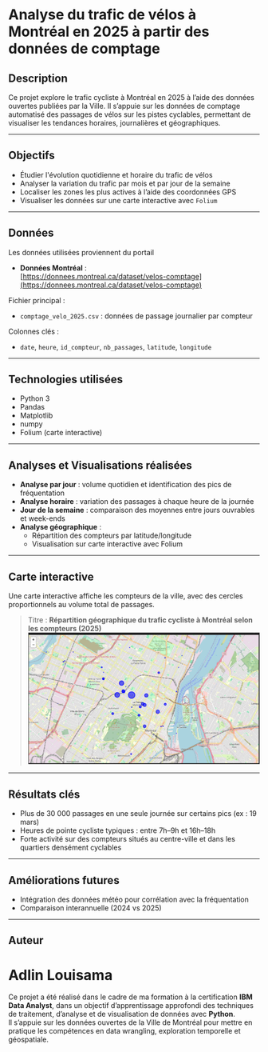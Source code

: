 # Analyse du trafic de vélos à Montréal en 2025 à partir des données de comptage

## Description

Ce projet explore le trafic cycliste à Montréal en 2025 à l’aide des données ouvertes publiées par la Ville. Il s’appuie sur les données de comptage automatisé des passages de vélos sur les pistes cyclables, permettant de visualiser les tendances horaires, journalières et géographiques.

---

## Objectifs

- Étudier l'évolution quotidienne et horaire du trafic de vélos
- Analyser la variation du trafic par mois et par jour de la semaine
- Localiser les zones les plus actives à l’aide des coordonnées GPS
- Visualiser les données sur une carte interactive avec `Folium`

---

## Données

Les données utilisées proviennent du portail
- **Données Montréal** :  
[https://donnees.montreal.ca/dataset/velos-comptage](https://donnees.montreal.ca/dataset/velos-comptage)

Fichier principal :
- `comptage_velo_2025.csv` : données de passage journalier par compteur

Colonnes clés :
- `date`, `heure`, `id_compteur`, `nb_passages`, `latitude`, `longitude`

---

## Technologies utilisées

- Python 3
- Pandas
- Matplotlib
- numpy
- Folium (carte interactive)

---

## Analyses et Visualisations réalisées

- **Analyse par jour** : volume quotidien et identification des pics de fréquentation
-  **Analyse horaire** : variation des passages à chaque heure de la journée
-  **Jour de la semaine** : comparaison des moyennes entre jours ouvrables et week-ends
- **Analyse géographique** :
  - Répartition des compteurs par latitude/longitude
  - Visualisation sur carte interactive avec Folium

---
## Carte interactive

Une carte interactive affiche les compteurs de la ville, avec des cercles proportionnels au volume total de passages.

> Titre : **Répartition géographique du trafic cycliste à Montréal selon les compteurs (2025)**
![Carte interactive](./image_carte_interactive.png)

---

## Résultats clés

- Plus de 30 000 passages en une seule journée sur certains pics (ex : 19 mars)
- Heures de pointe cycliste typiques : entre 7h–9h et 16h–18h
- Forte activité sur des compteurs situés au centre-ville et dans les quartiers densément cyclables

---

## Améliorations futures

- Intégration des données météo pour corrélation avec la fréquentation
- Comparaison interannuelle (2024 vs 2025)
---

## Auteur

# Adlin Louisama  
Ce projet a été réalisé dans le cadre de ma formation à la certification **IBM Data Analyst**, dans un objectif d’apprentissage approfondi des techniques de traitement, d’analyse et de visualisation de données avec **Python**.  
Il s’appuie sur les données ouvertes de la Ville de Montréal pour mettre en pratique les compétences en data wrangling, exploration temporelle et géospatiale.
